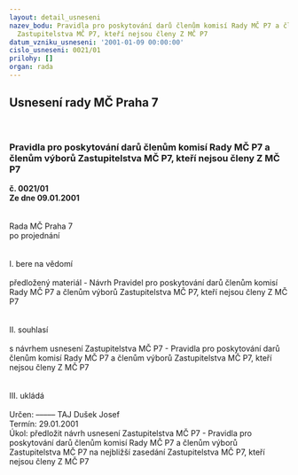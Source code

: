 ```yaml
---
layout: detail_usneseni
nazev_bodu: Pravidla pro poskytování darů členům komisí Rady MČ P7 a členům výborů
  Zastupitelstva MČ P7, kteří nejsou členy Z MČ P7
datum_vzniku_usneseni: '2001-01-09 00:00:00'
cislo_usneseni: 0021/01
prilohy: []
organ: rada
---
```

<div id="ucUsn_pList" class="usn">
	<span><h2>Usnesení rady MČ Praha 7 </h2>
<br></span><div class="standBody">
<span><h3>Pravidla pro poskytování darů členům komisí Rady MČ P7 a členům výborů Zastupitelstva MČ P7, kteří nejsou členy Z MČ P7</h3></span><div class="center">
		<strong>č. 0021/01</strong><br>
	</div>
<div class="center">
		<strong>Ze dne 09.01.2001</strong><br><br>
	</div>
<br>Rada MČ Praha 7<br>po projednání<br><br><br>I.	bere na vědomí<br><br> předložený materiál - Návrh Pravidel pro poskytování darů členům komisí Rady MČ P7 a členům výborů Zastupitelstva MČ P7, kteří nejsou členy Z MČ P7<br><br><br>II.	souhlasí <br><br>s návrhem usnesení Zastupitelstva MČ P7 - Pravidla pro poskytování darů členům komisí Rady MČ P7 a členům výborů Zastupitelstva MČ P7, kteří nejsou členy Z MČ P7<br><br><br>III.	ukládá<br><br> Určen:	–––––	TAJ Dušek Josef<br>Termín: 29.01.2001<br>Úkol:	předložit návrh usnesení Zastupitelstva MČ P7 - Pravidla pro poskytování darů členům komisí Rady MČ P7 a členům výborů Zastupitelstva MČ P7 na nejbližší zasedání Zastupitelstva MČ P7, kteří nejsou členy Z MČ P7 <br> <br><br><br><br><br><br><br><br> <br><br><br><br> <br>
</div>
</div>
